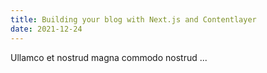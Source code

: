 ```yaml
---
title: Building your blog with Next.js and Contentlayer
date: 2021-12-24
---
```


Ullamco et nostrud magna commodo nostrud ...

